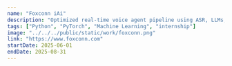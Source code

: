 ```yaml
---
name: "Foxconn iAi"
description: "Optimized real-time voice agent pipeline using ASR, LLMs, and TTS. Cut latency by 25% with streaming optimizations and sliding-window buffering."
tags: ["Python", "PyTorch", "Machine Learning", "internship"]
image: "../../../public/static/work/foxconn.png"
link: "https://www.foxconn.com"
startDate: 2025-06-01
endDate: 2025-08-31
---
```


